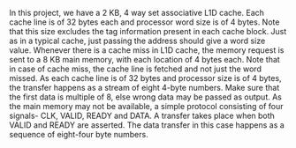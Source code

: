 In this project, we have a 2 KB, 4 way set associative L1D cache. Each cache line is of 32 bytes each and processor
word size is of 4 bytes. Note that this size excludes the tag information present in each cache block. Just as in a
typical cache, just passing the address should give a word size value.
Whenever there is a cache miss in L1D cache, the memory request is sent to a 8 KB main memory, with each
location of 4 bytes each. Note that in case of cache miss, the cache line is fetched and not just the word missed. As
each cache line is of 32 bytes and processor size is of 4 bytes, the transfer happens as a stream of eight 4-byte
numbers. Make sure that the first data is multiple of 8, else wrong data may be passed as output. As the main
memory may not be available, a simple protocol consisting of four signals- CLK, VALID, READY and DATA. A
transfer takes place when both VALID and READY are asserted.
The data transfer in this case happens as a sequence of eight-four byte numbers. 
